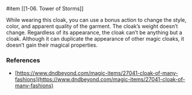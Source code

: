  #item [[1-06. Tower of Storms]]

While wearing this cloak, you can use a bonus action to change the style, color, and apparent quality of the garment. The cloak’s weight doesn’t change. Regardless of its appearance, the cloak can’t be anything but a cloak. Although it can duplicate the appearance of other magic cloaks, it doesn’t gain their magical properties.

### References

* [https://www.dndbeyond.com/magic-items/27041-cloak-of-many-fashions](https://www.dndbeyond.com/magic-items/27041-cloak-of-many-fashions)
